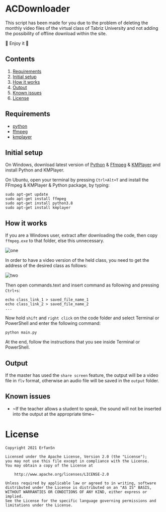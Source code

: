 # ACDownloader
This script has been made for you due to the problem of deleting the monthly video files of the virtual class of Tabriz University and not adding the possibility of offline download within the site.

💎 Enjoy it 💎

## Contents

1. [Requirements](#requirements)
2. [Initial setup](#initial-setup)
3. [How it works](#how-it-works)
4. [Output](#output)
5. [Known issues](#known-issues)
6. [License](#license)

## Requirements

- [python](https://www.python.org/)
- [ffmpeg](https://ffmpeg.org/)
- [kmplayer](https://www.kmplayer.com/)

## Initial setup

On Windows, download latest version of [Python](https://www.python.org/ftp/python/3.9.2/python-3.9.2-amd64.exe) & [Ffmpeg](https://www.gyan.dev/ffmpeg/builds/ffmpeg-release-full.7z) & [KMPlayer](https://soft98.ir/multi-media/video-player/278-kmplayer-dl.html) and install Python and KMPlayer.

On Ubuntu, open your terminal by pressing `Ctrl+Alt+T` and install the FFmpeg & KMPlayer & Python package, by typing:
```
sudo apt-get update
sudo apt-get install ffmpeg
sudo apt-get install python3.8
sudo apt-get install kmplayer
```

## How it works

If you are a Windows user, extract after downloading the code, then copy `ffmpeg.exe` to that folder, else this unnecessary.

![one](https://uupload.ir/files/v7td_screenshot_2021-03-31_140544.png)

In order to have a video version of the held class, you need to get the address of the desired class as follows:

![two](https://uupload.ir/files/1k84_screenshot_2021-03-31_134100.png)

Then open commands.text and insert command as following and pressing `Ctrl+s`:
```
echo class_link_1 > saved_file_name_1
echo class_link_2 > saved_file_name_2
...
```

Now hold `shift` and `right click` on the code folder and select Terminal or PowerShell and enter the following command:
```
python main.py
```

At the end, follow the instructions that you see inside Terminal or PowerShell.

## Output

If the master has used the `share screen` feature, the output will be a video file in `flv` format, otherwise an audio file will be saved in the `output` folder.

## Known issues

- ~If the teacher allows a student to speak, the sound will not be inserted into the output at the appropriate time~

# License

```
Copyright 2021 ErfanSn

Licensed under the Apache License, Version 2.0 (the "License");
you may not use this file except in compliance with the License.
You may obtain a copy of the License at

    http://www.apache.org/licenses/LICENSE-2.0

Unless required by applicable law or agreed to in writing, software
distributed under the License is distributed on an "AS IS" BASIS,
WITHOUT WARRANTIES OR CONDITIONS OF ANY KIND, either express or implied.
See the License for the specific language governing permissions and
limitations under the License.
```
